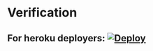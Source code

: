 # Verification
## For heroku deployers: [![Deploy](https://www.herokucdn.com/deploy/button.svg)](https://heroku.com/deploy)
